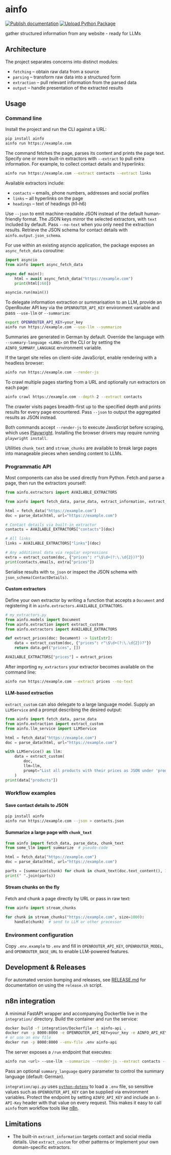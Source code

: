 # ainfo

[![Publish documentation](https://github.com/MisterXY89/ainfo/actions/workflows/publish-docs.yml/badge.svg)](https://github.com/MisterXY89/ainfo/actions/workflows/publish-docs.yml) [![Upload Python Package](https://github.com/MisterXY89/ainfo/actions/workflows/python-publish.yml/badge.svg)](https://github.com/MisterXY89/ainfo/actions/workflows/python-publish.yml)

gather structured information from any website - ready for LLMs

## Architecture

The project separates concerns into distinct modules:

- `fetching` – obtain raw data from a source
- `parsing` – transform raw data into a structured form
- `extraction` – pull relevant information from the parsed data
- `output` – handle presentation of the extracted results

## Usage

### Command line

Install the project and run the CLI against a URL:

```bash
pip install ainfo
ainfo run https://example.com
```

The command fetches the page, parses its content and prints the page text.
Specify one or more built-in extractors with ``--extract`` to pull extra
information. For example, to collect contact details and hyperlinks:

```bash
ainfo run https://example.com --extract contacts --extract links
```

Available extractors include:

- ``contacts`` – emails, phone numbers, addresses and social profiles
- ``links`` – all hyperlinks on the page
- ``headings`` – text of headings (h1–h6)

Use ``--json`` to emit machine-readable JSON instead of the default
human-friendly format. The JSON keys mirror the selected extractors, with
``text`` included by default. Pass ``--no-text`` when you only need the
extraction results. Retrieve the JSON schema for contact details with
``ainfo.output.json_schema``.

For use within an existing asyncio application, the package exposes an
``async_fetch_data`` coroutine:

```python
import asyncio
from ainfo import async_fetch_data

async def main():
    html = await async_fetch_data("https://example.com")
    print(html[:60])

asyncio.run(main())
```

To delegate information extraction or summarisation to an LLM, provide an
OpenRouter API key via the ``OPENROUTER_API_KEY`` environment variable and pass
``--use-llm`` or ``--summarize``:

```bash
export OPENROUTER_API_KEY=your_key
ainfo run https://example.com --use-llm --summarize
```

Summaries are generated in German by default. Override the language with
`--summary-language <LANG>` on the CLI or by setting the `AINFO_SUMMARY_LANGUAGE`
environment variable.

If the target site relies on client-side JavaScript, enable rendering with a
headless browser:

```bash
ainfo run https://example.com --render-js
```

To crawl multiple pages starting from a URL and optionally run extractors
on each page:

```bash
ainfo crawl https://example.com --depth 2 --extract contacts
```

The crawler visits pages breadth-first up to the specified depth and prints
results for every page encountered. Pass ``--json`` to output the aggregated
results as JSON instead.

Both commands accept `--render-js` to execute JavaScript before scraping, which
uses [Playwright](https://playwright.dev/). Installing the browser drivers may
require running `playwright install`.

Utilities ``chunk_text`` and ``stream_chunks`` are available to break large
pages into manageable pieces when sending content to LLMs.

### Programmatic API

Most components can also be used directly from Python. Fetch and parse a page,
then run the extractors yourself:

```python
from ainfo.extractors import AVAILABLE_EXTRACTORS

from ainfo import fetch_data, parse_data, extract_information, extract_custom

html = fetch_data("https://example.com")
doc = parse_data(html, url="https://example.com")

# Contact details via built-in extractor
contacts = AVAILABLE_EXTRACTORS["contacts"](doc)

# All links
links = AVAILABLE_EXTRACTORS["links"](doc)

# Any additional data via regular expressions
extra = extract_custom(doc, {"prices": r"\$\d+(?:\.\d{2})?"})
print(contacts.emails, extra["prices"])
```

Serialise results with ``to_json`` or inspect the JSON schema with
``json_schema(ContactDetails)``.

#### Custom extractors

Define your own extractor by writing a function that accepts a
``Document`` and registering it in ``ainfo.extractors.AVAILABLE_EXTRACTORS``.

```python
# my_extractors.py
from ainfo.models import Document
from ainfo.extraction import extract_custom
from ainfo.extractors import AVAILABLE_EXTRACTORS

def extract_prices(doc: Document) -> list[str]:
    data = extract_custom(doc, {"prices": r"\$\d+(?:\.\d{2})?"})
    return data.get("prices", [])

AVAILABLE_EXTRACTORS["prices"] = extract_prices
```

After importing ``my_extractors`` your extractor becomes available on the
command line:

```bash
ainfo run https://example.com --extract prices --no-text
```

#### LLM-based extraction

``extract_custom`` can also delegate to a large language model. Supply an
``LLMService`` and a prompt describing the desired output:

```python
from ainfo import fetch_data, parse_data
from ainfo.extraction import extract_custom
from ainfo.llm_service import LLMService

html = fetch_data("https://example.com")
doc = parse_data(html, url="https://example.com")

with LLMService() as llm:
    data = extract_custom(
        doc,
        llm=llm,
        prompt="List all products with their prices as JSON under 'products'",
    )
print(data["products"])
```

### Workflow examples

#### Save contact details to JSON

```bash
pip install ainfo
ainfo run https://example.com --json > contacts.json
```

#### Summarize a large page with `chunk_text`

```python
from ainfo import fetch_data, parse_data, chunk_text
from some_llm import summarize  # pseudo-code

html = fetch_data("https://example.com")
doc = parse_data(html, url="https://example.com")

parts = [summarize(chunk) for chunk in chunk_text(doc.text_content(), 1000)]
print(" ".join(parts))
```

#### Stream chunks on the fly

Fetch and chunk a page directly by URL or pass in raw text:

```python
from ainfo import stream_chunks

for chunk in stream_chunks("https://example.com", size=1000):
    handle(chunk)  # send to LLM or other processor
```

### Environment configuration

Copy `.env.example` to `.env` and fill in `OPENROUTER_API_KEY`, `OPENROUTER_MODEL`, and `OPENROUTER_BASE_URL` to enable LLM-powered features.

## Development & Releases

For automated version bumping and releases, see [RELEASE.md](RELEASE.md) for documentation on using the `release.sh` script.


## n8n integration

A minimal FastAPI wrapper and accompanying Dockerfile live in the `integration/` directory. Build the container and run the service:

```bash
docker build -f integration/Dockerfile -t ainfo-api .
docker run -p 8000:8000 -e OPENROUTER_API_KEY=your_key -e AINFO_API_KEY=choose_a_secret ainfo-api
# or use an env file
docker run -p 8000:8000 --env-file .env ainfo-api
```

The server exposes a `/run` endpoint that executes:

```bash
ainfo run <url> --use-llm --summarize --render-js --extract contacts --no-text --json
```

Pass an optional `summary_language` query parameter to control the summary
language (default: German).

`integration/api.py` uses [`python-dotenv`](https://pypi.org/project/python-dotenv/) to load a `.env` file, so sensitive values
such as `OPENROUTER_API_KEY` can be supplied via environment variables. Protect the endpoint by setting `AINFO_API_KEY` and
include an `X-API-Key` header with that value on every request. This makes it easy to call `ainfo` from workflow tools like
[n8n](https://n8n.io/).

## Limitations

- The built-in ``extract_information`` targets contact and social media
  details. Use ``extract_custom`` for other patterns or implement your own
  domain-specific extractors.
